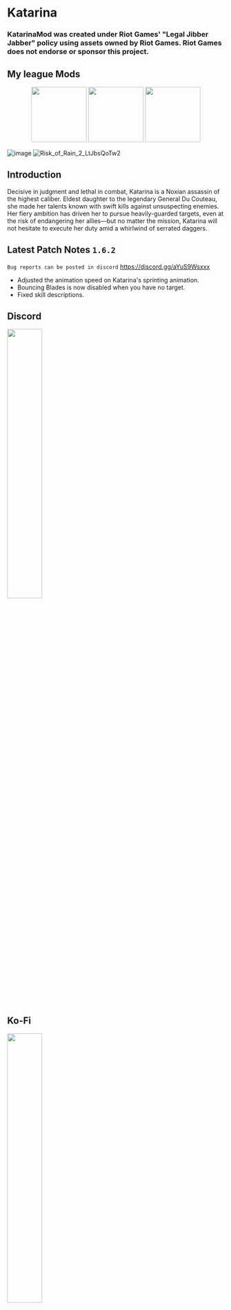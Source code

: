 # Katarina
### KatarinaMod was created under Riot Games' "Legal Jibber Jabber" policy using assets owned by Riot Games.  Riot Games does not endorse or sponsor this project.

<p align="center">
  <h2>My league Mods</h2>
</p>

<p align="center">
  <a href="https://thunderstore.io/package/lemonlust/SettMod/"><img width="128" height="128" src="https://user-images.githubusercontent.com/7343912/167464106-0d8f197a-8f71-4446-8853-57dddc300b5b.png"></a>
  <a href="https://thunderstore.io/package/lemonlust/KatarinaMod/"><img width="128" height="128" src="https://user-images.githubusercontent.com/7343912/167464178-cdc05ba4-1a93-434b-8ef6-3cfb7de6c1f5.png"></a>
  <a href="https://thunderstore.io/package/lemonlust/JinxMod/"><img width="128" height="128" src="https://user-images.githubusercontent.com/7343912/167464222-08ee52e6-bf9e-4117-9bd8-70636d63b03b.png"></a>
</p>

![image](https://user-images.githubusercontent.com/7343912/159424928-0381bcf5-f0c9-40f0-b87e-8eba45c4d245.png)
![Risk_of_Rain_2_LtJbsQoTw2](https://user-images.githubusercontent.com/7343912/159424837-84994a14-53f8-461c-bb22-1fc0ac7bf51d.jpg)

## Introduction
Decisive in judgment and lethal in combat, Katarina is a Noxian assassin of the highest caliber. Eldest daughter to the legendary General Du Couteau, she made her talents known with swift kills against unsuspecting enemies. Her fiery ambition has driven her to pursue heavily-guarded targets, even at the risk of endangering her allies—but no matter the mission, Katarina will not hesitate to execute her duty amid a whirlwind of serrated daggers.

## Latest Patch Notes `1.6.2`
`Bug reports can be posted in discord` https://discord.gg/aYuS9Wsxxx  

* Adjusted the animation speed on Katarina's sprinting animation.
* Bouncing Blades is now disabled when you have no target.
* Fixed skill descriptions.

## Discord
<a href="https://discord.gg/aYuS9Wsxxx" target="_blank">
  <img width="40%" border="0" align="center"  src="https://user-images.githubusercontent.com/7343912/134153480-837a1d90-18de-46cc-a58f-64920c58b7f9.png"/>
</a>

## Ko-Fi
<a href="https://ko-fi.com/lemonlust" target="_blank">
  <img width="40%" border="0" align="center"  src="https://uploads-ssl.webflow.com/5c14e387dab576fe667689cf/5cbed8a4cf61eceb26012821_SupportMe_red.png"/>
</a>

## Ko-Fi Supporters
* Necro
* Smallegreen
* Kayto Shields
* Sidedflame
* Mitchell Brown

## Katarina Base Attributes
* Health: 101 +33
* Health Regen: 1.5/s + 0.2
* Damage: 12 + 2.4
* Speed: 7 m/s
* Armor: 20
* Jumps: 2

## Skills
![Risk_of_Rain_2_AaF6WwRn3R](https://user-images.githubusercontent.com/7343912/191141693-5752b870-a292-4f77-8dab-a18ed7673c7d.png)

## Credits
* Nines
* Dragonyck 
* All the homies at the Risk of Rain 2 Modding Discord
* All the Kofi Supporters
* League of Legends

## Future Plans
* Better Networking for multiplayer play.
* Alternate skills for different play styles.

---

## Old Patch Notes
`1.6.1`

After much discussion in the discord we have concluded that Katarina's damage was a little bit too high after the recent buffs. Targeted Shunpo also recently received a change to apply damage to the target further increasing her damage output. Considering the mechanical difficulty with Katarina we still thought her damage output was still too much. To keep her in line with other survivors we have adjusted the following values.

Please delete any old Katarina configuration file to update to the latest changes.

* Voracity damage decreased to 450% (down from 600%)
* Bouncing Blades damage decreased to 320% (down from 400%)
* Death Lotus Proc decreased to 0.25 (down from 0.5)
* Death Lotus CD decreased to 12 seconds (down from 16 seconds)

Skill descriptions will now reflect any changes made to the configuration file.

`1.6.0`
* Targetted Shunpo will now deal 210% damage on the target.

`1.5.1`
* Bouncing Blades now has fixed duration and is no longer affected by attack speed.
   * This fixes an issue where Bouncing Blades wouldn't produce a dagger at high attack speeds.

`1.5.0`
* Voracity damage increased to 600% (up from 400%)
* Bouncing Blades damage increased to 400% (up from 200%)
* Death Lotus damage increased to 200% per dagger (up from 100%)
* Death Lotus Proc coefficient increased to 0.5 (up from 0.25)

`1.4.5`
* Added Dynamic Bones on Katarina's hair.

`1.4.4`
* Voicelines can now be disabled in configuration because people complained

`1.4.3`
* Added High Noon Katarina Skin

`1.4.2`
* Updated to use Latest R2API
* Updated to use Latest BepinExPack
* Fixed an issue where Bouncing Blade Dagger was spawning before it hit enemies.
* Bouncing Blade Dagger Travel Speed reduced by 33%
* Bouncing Blade Bounce Range increased to 20m up from 15m
* Added configuration options to adjust Bouncing Blades Travel Speed and Bounce Range

`1.4.1`
* Added ability cooldowns to configuration
* Added Death Lotus radius to configuration
* M2 and Targetted Shunpo distance increased to 40 meters (up from 30 meters)
* Untargetted Shunpo distance increased
* Death Lotus radius increased from 20 meters to 30 meters
* Voracity radius increased to 15 meters (up from 10 meters)

`1.4.0`
* BetterUI support

`1.3.2`
* Updated to use the latest R2API

`1.3.1`
* Voracity Damage increased to 400% up from 300%
* Death Lotus Proc Coefficient reduced to 0.25 down from 0.5
* Added configuration 
* Fixed an issue with Voracity while player had Death Mark

`1.3.0`
* Added Mercenary Katarina Skin
* Added Red Card Katarina Skin
* Added Bilgewater Katarina Skin
* Added Kitty Cat Katarina Skin
* Added High Command Katarina Skin
* Added Sand Storm Katarina Skin
* Added Slay Belle Katarina Skin
* Added Warring Kingdoms Katarina Skin
* Added Project: Katarina Skin
* Added Battle Academia Katarina Skin
* Added Blood Moon Katarina Skin

`1.2.0`
* Fixed an issue where Voracity would cast multiple times when picking up daggers
* Fixed an issue where Daggers colliding with enemies would make them float in the air
* Fixed an issue where Bouncing Blades would go on cooldown when there were no valid targets in multiplayer
* Fixed an issue where Bouncing Blades sounds and animations weren't playing in multiplayer
* Dagger Physics adjusted
* Bouncing Blades now place dagger after first enemy hit
* Bouncing Blades visual effect speed increased

`1.1.2`
* Katarina sound attenuation lowered to 100 meters down from 200 meters
* Shunpo will blink towards Katarina's target only if the basic attack button is held
* Shunpo now refunds 75% of it's total cooldown instead of half of its remaining cooldown

`1.1.1`
* Shunpo will now reset half of its remaining duration when picking up daggers

`1.1.0`
* Katarina base damage reduced to 12 down from 15
* Katarina base damage per level reduced to 2.4 down from 3
* Shunpo now only throws 1 dagger at the start of the ability
* Shunpo's cooldown no longer resets after retrieving daggers
* Shunpo's cooldown reduced to 6 seconds down from 8
* Bouncing Blades duration reduced from 1 second down to 0.5 seconds
* Bouncing Blades cooldown reduced to 4 seconds down from 6
* Bouncing Blades invalid target lockout now matches the duration of the ability.
    * Bouncing Blades will go on cooldown on invalid target but will quickly refresh to match lockout duration.
    * Bonus attack speed reduce the duration and lock out of Bouncing Blades
* Death Lotus cooldown reduced to 16 from 20
* Death Lotus damage per blade reduced to 100% down from 150%
* Voracity kill rewards now only reduce current cooldowns by 1 second down from 2
* Voracity dagger retrieval now only does 300% damage down from 400%

`1.0.1`
* Shunpo can target enemies. If shunpo has no target it will blink a fixed distance in front of katarina.
* Death Lotus damage per dagger is now 150% down from 200% 
* Voracity damage is now 400% down from 600%

`1.0.0`
* Initial Release
